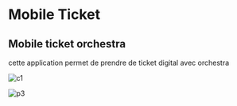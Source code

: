 # Mobile Ticket
## Mobile ticket orchestra 
cette application permet de prendre de ticket digital avec orchestra

![c1](https://user-images.githubusercontent.com/29452618/27423095-69f38c4e-5728-11e7-8064-7595b90bd131.PNG)

![p3](https://user-images.githubusercontent.com/29452618/27423418-729059c6-5729-11e7-9d3b-a11acc6b6596.PNG)

